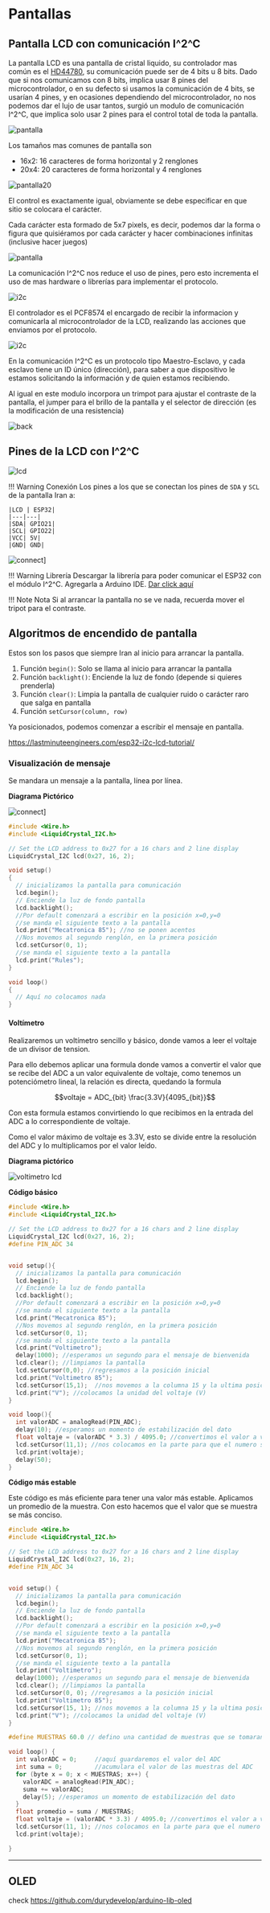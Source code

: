 # Pantallas

## Pantalla LCD con comunicación I^2^C

La pantalla LCD es una pantalla de cristal liquido, su controlador mas común es el [HD44780](https://www.sparkfun.com/datasheets/LCD/HD44780.pdf), su comunicación puede ser de 4 bits u 8 bits. Dado que si nos comunicamos con 8 bits, implica usar 8 pines del microcontrolador, o en su defecto si usamos la comunicación de 4 bits, se usarían 4 pines, y en ocasiones dependiendo del microcontrolador, no nos podemos dar el lujo de usar tantos, surgió un modulo de comunicación I^2^C, que implica solo usar 2 pines para el control total de toda la pantalla.

![pantalla](https://www.electronicathido.com/assets/recursosImagenes/productos/702/imagenes/16x2azul.jpg)


Los tamaños mas comunes de pantalla son 

- 16x2: 16 caracteres de forma horizontal y 2 renglones
- 20x4: 20 caracteres de forma horizontal y 4 renglones


![pantalla20](https://cdn.shopify.com/s/files/1/0020/8027/6524/files/Pantalla_esp32-topView_1024x1024.jpg?v=1624811640)


El control es exactamente igual, obviamente se debe especificar en que sitio se colocara el carácter.

Cada carácter esta formado de 5x7 pixels, es decir, podemos dar la forma o figura que quisiéramos por cada carácter y hacer combinaciones infinitas (inclusive hacer juegos)

![pantalla](https://lastminuteengineers.b-cdn.net/wp-content/uploads/arduino/Character-LCD-Internal-Pixel-Grid-Structure.png)

La comunicación I^2^C nos reduce el uso de pines, pero esto incrementa el uso de mas hardware o librerías para implementar el protocolo.

![i2c](https://i0.wp.com/randomnerdtutorials.com/wp-content/uploads/2018/07/I2C_LCD2.jpg?w=750&quality=100&strip=all&ssl=1)

El controlador es el PCF8574 el encargado de recibir la informacion y comunicarla al microcontrolador de la LCD, realizando las acciones que enviamos por el protocolo.

![i2c](https://lastminuteengineers.b-cdn.net/wp-content/uploads/arduino/PCF8574-Chip-On-I2C-LCD.jpg)

En la comunicación I^2^C es un protocolo tipo Maestro-Esclavo, y cada esclavo tiene un ID único (dirección), para saber a que dispositivo le estamos solicitando la información y de quien estamos recibiendo.

Al igual en este modulo incorpora un trimpot para ajustar el contraste de la pantalla, el jumper para el brillo de la pantalla y el selector de dirección (es la modificación de una resistencia)

![back](https://lastminuteengineers.b-cdn.net/wp-content/uploads/arduino/I2C-LCD-Adapter-Hardware-Overview.jpg)

## Pines de la LCD con I^2^C

![lcd](https://lastminuteengineers.b-cdn.net/wp-content/uploads/arduino/I2C-LCD-Display-Pinout.png)

!!! Warning Conexión
    Los pines a los que se conectan los pines de `SDA` y `SCL` de la pantalla Iran a:

    |LCD | ESP32|
    |---|---|
    |SDA| GPIO21| 
    |SCL| GPIO22|
    |VCC| 5V|
    |GND| GND|

![connect](../assets/schematic/lcd_basic_connect.png)]


!!! Warning Librería
    Descargar la librería para poder comunicar el ESP32 con el módulo I^2^C. Agregarla a Arduino IDE.
    [Dar click aquí](../assets/libs/LiquidCrystal-I2C.zip)

!!! Note Nota
    Si al arrancar la pantalla no se ve nada, recuerda mover el tripot para el contraste.

## Algoritmos de encendido de pantalla

Estos son los pasos que siempre Iran al inicio para arrancar la pantalla.

1. Función `begin()`: Solo se llama al inicio para arrancar la pantalla
2. Función `backlight()`: Enciende la luz de fondo (depende si quieres prenderla)
3. Función `clear()`: Limpia la pantalla de cualquier ruido o carácter raro que salga en pantalla
4. Función `setCursor(column, row)` 

Ya posicionados, podemos comenzar a escribir el mensaje en pantalla.



https://lastminuteengineers.com/esp32-i2c-lcd-tutorial/

### Visualización de mensaje

Se mandara un mensaje a la pantalla, línea por línea.

**Diagrama Pictórico**

![connect](../assets/schematic/lcd_basic_connect.png)]


```C
#include <Wire.h>
#include <LiquidCrystal_I2C.h>

// Set the LCD address to 0x27 for a 16 chars and 2 line display
LiquidCrystal_I2C lcd(0x27, 16, 2);

void setup()
{
  // inicializamos la pantalla para comunicación 
  lcd.begin();
  // Enciende la luz de fondo pantalla
  lcd.backlight();
  //Por default comenzará a escribir en la posición x=0,y=0
  //se manda el siguiente texto a la pantalla
  lcd.print("Mecatronica 85"); //no se ponen acentos 
  //Nos movemos al segundo renglón, en la primera posición
  lcd.setCursor(0, 1);
  //se manda el siguiente texto a la pantalla
  lcd.print("Rules");
}

void loop()
{
  // Aquí no colocamos nada
}
```

#### Voltímetro

Realizaremos un voltímetro sencillo y básico, donde vamos a leer el voltaje de un divisor de tension.

Para ello debemos aplicar una formula donde vamos a convertir el valor que se recibe del ADC a un valor equivalente de voltaje, como tenemos un potenciómetro lineal, la relación es directa, quedando la formula

$$voltaje = ADC_{bit} \frac{3.3V}{4095_{bit}}$$

Con esta formula estamos convirtiendo lo que recibimos en la entrada del ADC a lo correspondiente de voltaje.

Como el valor máximo de voltaje es 3.3V, esto se divide entre la resolución del ADC y lo multiplicamos por el valor leído.

**Diagrama pictórico**

![voltimetro lcd](../assets/schematic/voltimetro_lcd_01.png)


**Código básico**

```C
#include <Wire.h>
#include <LiquidCrystal_I2C.h>

// Set the LCD address to 0x27 for a 16 chars and 2 line display
LiquidCrystal_I2C lcd(0x27, 16, 2);
#define PIN_ADC 34


void setup(){
  // inicializamos la pantalla para comunicación 
  lcd.begin();
  // Enciende la luz de fondo pantalla
  lcd.backlight();
  //Por default comenzará a escribir en la posición x=0,y=0
  //se manda el siguiente texto a la pantalla
  lcd.print("Mecatronica 85");
  //Nos movemos al segundo renglón, en la primera posición
  lcd.setCursor(0, 1);
  //se manda el siguiente texto a la pantalla
  lcd.print("Voltimetro");
  delay(1000); //esperamos un segundo para el mensaje de bienvenida
  lcd.clear(); //limpiamos la pantalla
  lcd.setCursor(0,0); //regresamos a la posición inicial
  lcd.print("Voltimetro 85");
  lcd.setCursor(15,1);  //nos movemos a la columna 15 y la ultima posición
  lcd.print("V"); //colocamos la unidad del voltaje (V)
}

void loop(){
  int valorADC = analogRead(PIN_ADC);
  delay(10); //esperamos un momento de estabilización del dato
  float voltaje = (valorADC * 3.3) / 4095.0; //convertimos el valor a voltaje
  lcd.setCursor(11,1); //nos colocamos en la parte para que el numero salga al final al lado de la "V"
  lcd.print(voltaje);
  delay(50);
}
```

**Código más estable**

Este código es más eficiente para tener una valor más estable. Aplicamos un promedio de la muestra. Con esto hacemos que el valor que se muestra se más conciso.

```C
#include <Wire.h>
#include <LiquidCrystal_I2C.h>

// Set the LCD address to 0x27 for a 16 chars and 2 line display
LiquidCrystal_I2C lcd(0x27, 16, 2);
#define PIN_ADC 34


void setup() {
  // inicializamos la pantalla para comunicación
  lcd.begin();
  // Enciende la luz de fondo pantalla
  lcd.backlight();
  //Por default comenzará a escribir en la posición x=0,y=0
  //se manda el siguiente texto a la pantalla
  lcd.print("Mecatronica 85");
  //Nos movemos al segundo renglón, en la primera posición
  lcd.setCursor(0, 1);
  //se manda el siguiente texto a la pantalla
  lcd.print("Voltimetro");
  delay(1000); //esperamos un segundo para el mensaje de bienvenida
  lcd.clear(); //limpiamos la pantalla
  lcd.setCursor(0, 0); //regresamos a la posición inicial
  lcd.print("Voltimetro 85");
  lcd.setCursor(15, 1); //nos movemos a la columna 15 y la ultima posición
  lcd.print("V"); //colocamos la unidad del voltaje (V)
}

#define MUESTRAS 60.0 // defino una cantidad de muestras que se tomaran para el promedio

void loop() {
  int valorADC = 0;     //aquí guardaremos el valor del ADC
  int suma = 0;         //acumulara el valor de las muestras del ADC
  for (byte x = 0; x < MUESTRAS; x++) {
    valorADC = analogRead(PIN_ADC);
    suma += valorADC;
    delay(5); //esperamos un momento de estabilización del dato
  }
  float promedio = suma / MUESTRAS;
  float voltaje = (valorADC * 3.3) / 4095.0; //convertimos el valor a voltaje
  lcd.setCursor(11, 1); //nos colocamos en la parte para que el numero salga al final al lado de la "V"
  lcd.print(voltaje);

}
```





----

## OLED 

check https://github.com/durydevelop/arduino-lib-oled